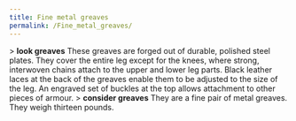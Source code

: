 ```yaml
---
title: Fine metal greaves
permalink: /Fine_metal_greaves/
---
```


\> **look greaves**
These greaves are forged out of durable, polished steel plates. They
cover the
entire leg except for the knees, where strong, interwoven chains attach
to the
upper and lower leg parts. Black leather laces at the back of the
greaves
enable them to be adjusted to the size of the leg. An engraved set of
buckles
at the top allows attachment to other pieces of armour.
\> **consider greaves**
They are a fine pair of metal greaves.
They weigh thirteen pounds.